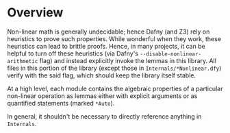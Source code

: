 # Overview

Non-linear math is generally undecidable; hence Dafny (and Z3) rely on heuristics to prove such properties.
While wonderful when they work, these heuristics can lead to brittle proofs.  Hence, in many projects,
it can be helpful to turn off these heuristics (via Dafny's `--disable-nonlinear-arithmetic` flag) and instead explicitly
invoke the lemmas in this library.  All files in this portion of the library (except those in `Internals/*Nonlinear.dfy`)
verify with the said flag, which should keep the library itself stable.

At a high level, each module contains the algebraic properties of a particular non-linear operation as lemmas either with explicit arguments or as quantified statements (marked `*Auto`).

In general, it shouldn't be necessary to directly reference anything in `Internals`.
